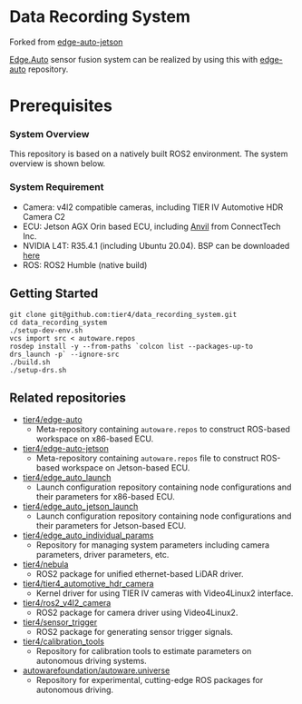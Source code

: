 # Data Recording System

Forked from [edge-auto-jetson](https://github.com/tier4/edge-auto-jetson)

[Edge.Auto](https://sensor.tier4.jp/) sensor fusion system can be realized by using this with [edge-auto](https://github.com/tier4/edge-auto) repository.

<!-- ![object detection example](docs/sample.png "edge-auto-jetson object detection example") -->

# Prerequisites

### System Overview

This repository is based on a natively built ROS2 environment. The system overview is shown below.

<!-- ![system overview](docs/overview.drawio.svg "edge-auto-jetson overview") -->

### System Requirement

- Camera: v4l2 compatible cameras, including TIER IV Automotive HDR Camera C2
- ECU: Jetson AGX Orin based ECU, including [Anvil](https://connecttech.com/product/anvil-embedded-system-with-nvidia-jetson-agx-orin/) from ConnectTech Inc.
- NVIDIA L4T: R35.4.1 (including Ubuntu 20.04). BSP can be downloaded [here](https://connecttech.com/product/anvil-embedded-system-with-nvidia-jetson-agx-orin/)
- ROS: ROS2 Humble (native build)

## Getting Started

```shell
git clone git@github.com:tier4/data_recording_system.git
cd data_recording_system
./setup-dev-env.sh
vcs import src < autoware.repos
rosdep install -y --from-paths `colcon list --packages-up-to drs_launch -p` --ignore-src
./build.sh
./setup-drs.sh
```

## Related repositories

- [tier4/edge-auto](https://github.com/tier4/edge-auto)
  - Meta-repository containing `autoware.repos` to construct ROS-based workspace on x86-based ECU.
- [tier4/edge-auto-jetson](https://github.com/tier4/edge-auto-jetson)
  - Meta-repository containing `autoware.repos` file to construct ROS-based workspace on Jetson-based ECU.
- [tier4/edge_auto_launch](https://github.com/tier4/edge_auto_launch)
  - Launch configuration repository containing node configurations and their parameters for x86-based ECU.
- [tier4/edge_auto_jetson_launch](https://github.com/tier4/edge_auto_jetson_launch)
  - Launch configuration repository containing node configurations and their parameters for Jetson-based ECU.
- [tier4/edge_auto_individual_params](https://github.com/tier4/edge_auto_individual_params)
  - Repository for managing system parameters including camera parameters, driver parameters, etc.
- [tier4/nebula](https://github.com/tier4/nebula)
  - ROS2 package for unified ethernet-based LiDAR driver.
- [tier4/tier4_automotive_hdr_camera](https://github.com/tier4/tier4_automotive_hdr_camera)
  - Kernel driver for using TIER IV cameras with Video4Linux2 interface.
- [tier4/ros2_v4l2_camera](https://github.com/tier4/ros2_v4l2_camera)
  - ROS2 package for camera driver using Video4Linux2.
- [tier4/sensor_trigger](https://github.com/tier4/sensor_trigger)
  - ROS2 package for generating sensor trigger signals.
- [tier4/calibration_tools](https://github.com/tier4/CalibrationTools)
  - Repository for calibration tools to estimate parameters on autonomous driving systems.
- [autowarefoundation/autoware.universe](https://github.com/autowarefoundation/autoware.universe)
  - Repository for experimental, cutting-edge ROS packages for autonomous driving.

